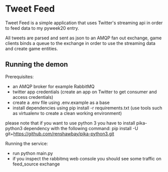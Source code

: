 Tweet Feed
==========

Tweet Feed is a simple application that uses Twitter's streaming api in 
order to feed data to my pyweek20 entry.

All tweets are parsed and sent as json to an AMQP fan out exchange, game
clients binds a queue to the exchange in order to use the streaming data and
create game entities.

Running the demon
-----------------

Prerequisites:
- an AMQP broker for example RabbitMQ
- twitter app credentials (create an app on Twitter to get consumer and access
  credentials)
- create a .env file using .env.example as a base 
- install dependencies using pip install -r requirements.txt (use tools such as
  virtualenv to create a clean working environment)

please note that if you want to use python 3 you have to install pika-python3 dependency with the following command:
pip install -U git+https://github.com/renshawbay/pika-python3.git

Running the service:
- run python main.py 
- if you inspect the rabbitmq web console you should see some traffic on
  feed_source exchange
